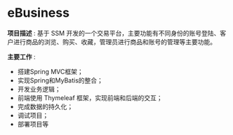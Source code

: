 # eBusiness

**项目描述** : 基于 SSM 开发的一个交易平台，主要功能有不同身份的账号登陆、客户进行商品的浏览、购买、收藏，管理员进行商品和账号的管理等主要功能。

**主要工作** : 
- 搭建Spring MVC框架；
- 实现Spring和MyBatis的整合；
- 开发业务逻辑；
- 前端使用 Thymeleaf 框架，实现前端和后端的交互；
- 完成数据的持久化；
- 调试项目；
- 部署项目等
